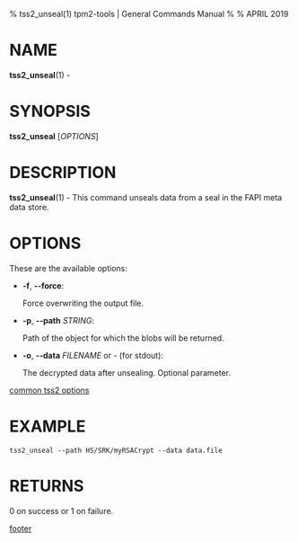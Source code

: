 % tss2_unseal(1) tpm2-tools | General Commands Manual
%
% APRIL 2019

# NAME

**tss2_unseal**(1) -

# SYNOPSIS

**tss2_unseal** [*OPTIONS*]

# DESCRIPTION

**tss2_unseal**(1) - This command unseals data from a seal in the FAPI meta data store.

# OPTIONS

These are the available options:

  * **-f**, **\--force**:

    Force overwriting the output file.

  * **-p**, **\--path** _STRING_:

    Path of the object for which the blobs will be returned.

  * **-o**, **\--data** _FILENAME_ or _-_ (for stdout):

    The decrypted data after unsealing. Optional parameter.

[common tss2 options](common/tss2-options.md)

# EXAMPLE

```
tss2_unseal --path HS/SRK/myRSACrypt --data data.file
```

# RETURNS

0 on success or 1 on failure.

[footer](common/footer.md)
